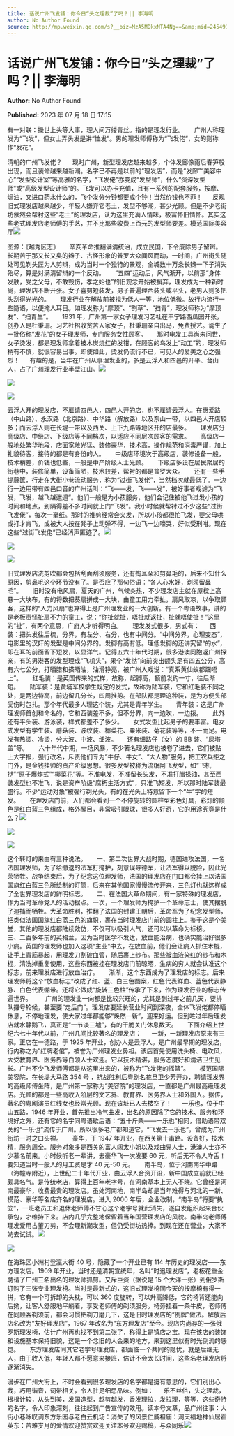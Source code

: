 ```yaml
---
title: 话说广州飞发铺：你今日“头之理裁”了吗？|| 李海明
author: No Author Found
source: http://mp.weixin.qq.com/s?__biz=MzA5MDkxNTA4Ng==&amp;mid=2454913914&amp;idx=1&amp;sn=50d96e98277d388386d23dcfafa1e574&amp;chksm=87a3cb1bb0d4420df716ba5d74a0f2f38720586f70ff52f66142cb15f3c3302a09ac8e3bad14#rd
---
```


# 话说广州飞发铺：你今日“头之理裁”了吗？|| 李海明

**Author:** No Author Found

**Published:** 2023 年 07 月 18 日 17:15

有一对联：操世上头等大事，理人间万缕青丝。指的是理发行业。      广州人称理发为“飞发”，但女士弄头发是讲“恤发”。男的理发师傅称为“飞发佬”，女的则称作“发花”。

清朝的广州飞发佬？      现时广州，新型理发店越来越多，个体发廊像雨后春笋般出现，而且装修越来越新潮。名字已不再是以前的“理发店”，而是“发廊”“美容中心”“发型设计室”等高雅的名字，“飞发佬”亦变成“发型师”，什么“资深发型师”或“高级发型设计师”的。飞发可以办卡充值，且有一系列的配套服务，按摩、焗油，又进口药水什么的，飞个发分分钟都要成个钟！当然价钱也不菲！      反观旧式理发店越来越少，年轻人嫌弃它老土，发型不够潮，甚少光顾。但是不少老街坊依然会帮衬这些“老土”的理发店，认为这里充满人情味，极富怀旧情怀。其实这些老式理发店老师傅的手艺，并不比那些收费上百元的发型师要差。模范国际美容厅![](https://mmbiz.qpic.cn/mmbiz_jpg/PJWG74pLsMbVlaN1rjBJUMUxDwufU9ia4mn6sbianYu5Dfsibx7FQ16t3Rb0MPXY0h84WibUlmFlaQk0FeblvhlS2w/640)

图源：《越秀区志》      辛亥革命推翻满清统治，成立民国，下令废除男子留辫。长期苦于那又长又臭的辫子、古怪形象的普罗大众闻风而动，一时间，广州街头随处可见剃头匠为人剪辫，成为当时一个独特的景观，全城数十万条长辫一下子消失殆尽，算是对满清留辫的一个反动。      “五四”运动后，风气渐开，以前那“身体发肤，受之父母，不敢毁伤，孝之始也”的旧观念开始被摒弃，理发成为一种新时尚，理发店不断开张。女子喜剪短装发，男子普遍理西装头或平头，老男人则多把头刮得光光的。      理发行业在解放前被视为低人一等，地位低微。故行内流行一些隐语，以便掩人耳目。如理发称为“摩顶”、“割草”、“扫青”，理发师称为“摩顶友”、“扫青生”。      1931 年，广州第一家女子理发习艺社在丰宁路西瓜园开张，创办人是杜秉珊。习艺社招收贫苦人家女子，杜秉珊亲自出马，免费授艺。诞生了一批俗称“发花”的女子理发师，专门服务女性顾客。      那时电发工具尚未问世，女子烫发，都是理发师拿着被木炭烧红的发钳，在顾客的乌发上“动工”的，理发师稍有不慎，就很容易出事。即使如此，烫发仍流行不已，可见人的爱美之心之强烈！      有趣的是，当年在广州从事理发业的，多是云浮人和四邑的开平、台山人，占了广州理发行业半壁江山。![](https://mmbiz.qpic.cn/mmbiz_jpg/PJWG74pLsMbVlaN1rjBJUMUxDwufU9ia415k8jbibUtmLGkucROicZeiax8XCV2Eia6jZ2Huw2Tc1ibtaL4DicxK8RxTQ/640)

![](https://mmbiz.qpic.cn/mmbiz_jpg/PJWG74pLsMbVlaN1rjBJUMUxDwufU9ia4vJcl9EEQPoT3cwwG4SBXxHaKMlwSq2empWnniam4gy9HCBVtDhSuicEQ/640)

![](https://mmbiz.qpic.cn/mmbiz_jpg/PJWG74pLsMbVlaN1rjBJUMUxDwufU9ia4ibJSKo01Yg2ukKqfr0ICERXicWDTYpEu6ZXOEf4twwg5u9OicvxicRicvnw/640)

云浮人开的理发店，不雇请四邑人，四邑人开的店，也不雇请云浮人。在惠爱路（中山路）、永汉路（北京路）、中华路（解放路）以及东山一带，以四邑人开店较多；而云浮人则在长堤一带以及西关、上下九路等地区开的店最多。      理发店分高级店、中级店、下级店等不同档次，以适应不同层次顾客的需求。      高级店一般地处繁华地段，店面宽敞光猛、装修豪华，技术高，操作规范和消毒严谨，加上礼貌待客，接待的都是有身份的人。      中级店环境次于高级店，装修设备一般，技术稍差，价钱也低些，一般是中产阶级人士光顾。      下级店多设在居民聚居的街巷中，装修简单，设备简陋，技术较差，帮衬的都是普罗大众。      还有一些手提藤箧，行走在大街小巷流动服务，称为“过街飞发佬”，当然档次就最低了。一边行一边用带有四邑口音的广州话叫：“飞——发，飞——发”，被好事者戏谑为“飞发，飞发，越飞越邋遢”。他们一般是为小孩服务，他们会记住被他飞过发小孩的时间和地点，到隔得差不多时间就上门“飞发”。我小时候就帮衬过不少这些“过街飞发佬”，每次一毫纸。那时的推剪经常会夹发，所以小孩都很怕飞发，要父母哄或打才肯飞，或被大人按在凳子上动弹不得，一边飞一边嚎哭，好似受刑咁。现在这些“过街飞发佬”已经消声匿迹了。![](https://mmbiz.qpic.cn/mmbiz_gif/bL2iaicTYdZn4WClFONQkbVGVkRWOmdzCXRndFbaxYEUlrOH8FzneyHUTP7eb2MvvJCBNCy7ye9A3lNIetk1tDzA/640?wx_fmt=gif)

![](https://mmbiz.qpic.cn/mmbiz_jpg/PJWG74pLsMbVlaN1rjBJUMUxDwufU9ia47Wu1G5E7aS8Hq98TJGtTwkjiaZPXOQr9w1UBkWIuPd0W2lHaFG5P3IQ/640)

![](https://mmbiz.qpic.cn/mmbiz_png/bL2iaicTYdZn7COia2zaKVazoMxsbwuuJcLjZJPsNr0K7wHy8sAZAgISqrAprIlgfO0vNOjPGdxD4SicKibH4elw1QQ/640?wx_fmt=png)

旧式理发店洗剪吹都会包括刮面刮须服务，还有掏耳朵和剪鼻毛的，后来不知什么原因，剪鼻毛这个环节没有了。是否应了那句俗语：“各人心水好，剃须留鼻毛”。      旧时没有电风扇，夏天的广州，气候炎热，不少理发店主就在屋樑上高悬一大块布，有的将数把葵扇拼成一大块，由童工用力牵扯，扇风取凉，以争取顾客，这样的“人力风扇”也算得上是广州理发业的一大创新。有一个粤语故事，讲的是老板责怪扯扇不力的童工，说：“你扯就扯，唔扯就返扯，扯就唔使扯！”这里的“扯”，有两个意思，广府人才听得明白。      理发发式很多，男式有：      西装：把头发往后梳，分界，有左分、右分，也有中间分。“中间分界，心理变态”，电影里的汉奸的发型是中间分界的。发脚有高有低。理低发脚的还讲究留“的水”，即在耳的前面留下短发，以显洋气。记得五六十年代时期，很多港澳同胞返广州探亲，有的男港客的发型理成“飞机头”，果个“发挞”向前突出额头足有四五公分，高有六七公分，打晒腊和搽晒油，油滑铮亮，被广州人戏说：“真系黄仙蚁都躝唔上”。      红毛装：是英国传来的式样，故称，起脚高，额前发约一寸，往后渐短。      陆军装：是黄埔军校学生规定的发式，故称为陆军装，它和红毛装不同之处，是两边特高，前边留几分长，四周推剪。在部队都是理这种装，是为方便头部受伤时包扎。那个年代最多人理这个装，尤其是青年学生。      青年装：这是广州理发师首创和命名的，它和西装差不多，但不分界，向一边吹，一边拨。      此外还有平头装、游泳装，样式都差不了多少。      女式发型比起男子的要丰富。电女式发型有学生装、蘑菇装、波纹装、椰菜花、粟米装、菊花装等等，不一而足。电发有热烫、冷烫，分大波、中波、细波。      还有细路仔（女）的 BB 装、“屎塔盖”等。      六十年代中期，一场风暴，不少著名理发店也被卷了进去，它们被贴上大字报，强行改名，斥责他们专为“牛仔、牛女”、“大人物”服务，把工农兵拒之门外，是金钱挂帅的资产阶级思想。很多发型被称为流氓阿飞发型，如“飞机挞”“原子爆炸式”“椰菜花”等。不准电发，不准留长头发，不准打腊搽油，甚至西装发型也不准飞，说是资产阶级“腐朽生活方式”，只准飞短发，所以那时陆军装最盛行。不少“运动对象”被强行剃光头，有的在光头上特意留下一个“牛”字的短发。      在理发店门前，人们都会看到一个不停旋转的圆柱型彩色灯具，彩灯的颜色是红白蓝三色组成，格外醒目，非常吸引眼球，很多人好奇，它的用途究竟是什么？![](https://mmbiz.qpic.cn/mmbiz_jpg/PJWG74pLsMbVlaN1rjBJUMUxDwufU9ia4OpDXkSAmlFJzLS0ezT3nxs6K5noq5BYwrCkNgLSCtNvmZOibXyNl8Fg/640)

![](https://mmbiz.qpic.cn/mmbiz_png/bL2iaicTYdZn6N1kNYowNicTzmvmNIy0TLTNpCHLsDCsicl30TTnN73egME1WbJWu4ibBVaEt1gLHMdhuibtJPboNdKg/640?wx_fmt=png)

![](https://mmbiz.qpic.cn/mmbiz_jpg/PJWG74pLsMbVlaN1rjBJUMUxDwufU9ia4Ynhcz7qlG23FPCa0HibU2hvhDibbZyLvHcXJLmedH7ksib6DuY3DCmptA/640)

这个转灯的来由有三种说法。      一、第二次世界大战时期，德国进攻法国，一名法国理发师，为了给撤退的法军打掩护，刻意误导德军，让法军得以脱险，因此光荣牺牲。战争结束后，为了纪念这位理发师，法国的理发店在门口都会挂上以法国国旗红白蓝三色所绘制的灯筒，后来在其他国家慢慢流传开来，三色灯也就这样成了全世界理发店的鲜明标志。      二、在法国大革命期间，有一家特殊的理发店，作为当时革命党人的活动据点。一次，一个理发师为掩护一个革命志士，使其摆脱了追捕而牺牲。大革命胜利，推翻了法国的封建王朝后，革命军为了纪念发型师，把类似法国国旗红白蓝三色的旗帜，裹在当时理发店门前的圆柱上。鉴于这是个美誉，其他的理发店都陆续效仿，不仅可以吸引人气，还可以以革命为标榜。      三、二百多年前的英格兰，因为当时医学不发达，放血能治病，也确实能治好很多小病。英国的理发师也加入这项“主业”中去，在放血前，他们会让病人抓住木棍，让手上青筋暴起，用理发刀割破血管，随后裹上纱布。那些被血液染红的纱布和木棍，清洗掉重复使用，这些东西被挂在理发店门前晾晒，生病的穷人就会认准这个标志，前来理发店进行放血治疗。      渐渐，这个东西成为了理发店的标志。后来理发师将这个“放血标志”改成了红、蓝、白三色图案，红色代表鲜血、蓝色代表静脉、白色代表绷带。还将它做成“旋转三色柱”传承了下来，作为理发行业的标志传遍世界。        广州的理发业一向都是比较兴旺的，尤其是到过年之前几天，要排队攞号轮候，甚至要“走后门”。理发店要延长营业时间到深夜，全体飞发佬都停晒休息，不停地理发，使大家过年都能够“焕然一新”，迎来好运。但到咗过年后理发店就水静鹅飞，真正是“一节淡三墟”，有的干脆关门休息数天。      下面介绍上世纪六七十年代以前，广州几间比较著名的理发店：      一新，一新理发店原来有三家。正店在一德路，于 1925 年开业，创办人是云浮人。是广州最早期的理发店，行内称之为“红牌老倌”，被誉为广州理发业鼻祖。该店首先使用洗头椅、电吹风，大受教育界、医务界等白领人士欢迎。它以技术精湛，服务态度好和清洁卫生见长。广州不少飞发师傅都是从这里出来的，被称为“飞发佬的摇篮”。      模范国际美容院，在长堤大马路 354 号 ，抗战胜利后粤剧名花旦卫少芳开办，聘请理发界的高级师傅坐阵，是广州第一家称为“美容院”的理发店，一直都是广州最高级理发店。光顾的都是一些高收入阶层的文艺界、教育界、医务界人士和外国人。据传，著名的粤剧演员红线女也经常光顾。现在该址已人去楼空了！      一乐也，位于中山五路，1946 年开业，首先推出冷气曲发，出名的原因除了它的技术、服务和环境好之外，还有它的名字同粤语歇后语：“五十斤柴——一乐也”相同，借助语带双关的“一乐也”流传于广州。所以很多老广都知道它，“飞发去一乐也”，曾成为广州街坊一时之口头禅。      豪华，于 1947 年开业，在西关第十甫路。设备好，技术精，服务周全。服务对象多是西关的富人阔太小姐以及戏曲界人士，港澳人士亦不少慕名前来。小时候听老一辈讲，去豪华飞一次发要 60 元，听后无不令人咋舌！要知道当时一般人的月工资是才 40 元-50 元。      南半岛，位于河南南华中路（海幢寺附近），上世纪二十年代开业，由云浮人合资开设，新中国成立前就已经颇具名气。是传统老店，算得上百年老字号，在河南基本上无人不晓。它曾经是河南最豪华，收费最贵的理发店。虽处河南地，南半岛却是当年难得与河北的一新、模范、豪华等名店齐名的理发店。进入 2000 年后，企业改制，“南半岛”将要“执笠”，一班老员工和退休老师傅不甘心这个老字号就此消失，逐自发组织起来合伙承包，才维持下来。店内几乎完整地保留着当年国营理发店的风貌。南半岛老师傅理发爱用古董刀剪，不会理新潮发型，但仍受街坊热捧。到现在还在营业，大家不妨去试试。![](https://mmbiz.qpic.cn/mmbiz_gif/bL2iaicTYdZn6N1kNYowNicTzmvmNIy0TLTKpF5ZqibIFybPKQpmvc9XuNnhibog9OcKd8jrBs2unpI528EntcibctWQ/640?wx_fmt=gif)

![](https://mmbiz.qpic.cn/mmbiz_jpg/PJWG74pLsMbVlaN1rjBJUMUxDwufU9ia4MuWWdyV7rPibpJ1at1fcyqXZSWNe6mWYAIwdicJqCHrs0YsAOTInWcrw/640)

在海珠区小洲村登瀛大街 40 号，隐藏了一个开业已有 114 年历史的理发店——东方理发店。1909 年开业，当时还是清朝宣统年，名叫“时迅理发店”，老板花重金聘请了广州三名出名的理发师抓剪。又斥巨资（据说是 15 个大洋一张）到俄罗斯订购了三张专业理发椅。当时是最新式的，这旧式理发椅同今天的按摩椅有得一拼，它有一个可拆卸的头枕，可以 360 度旋转，可以升高降低，它的椅背还能向后拗，让客人舒服地平躺着，享受老师傅的剃须服务。椅旁挂着一条牛皮，老师傅在同顾客剃须前，都会习惯把剃刀磨几下，这是旧时理发店的“例牌”做法。解放后店名改为“友好理发店”，1967 年改名为“东方理发店”至今。现店内尚存的一张俄罗斯理发椅，估计广州再也找不到第二张了，称得上是镇店之宝。现在该店的装饰和设施基本保持旧貌，这是一个念旧的人会来的地方，来到这里似有时光倒流的感觉。      东方理发店同其它老字号理发店，都面临一个共同的隐忧，就是后继无人，由于收入低，年轻人都不愿意来接班，估计不会太长时间，这些名老理发店将逐渐消失。

漫步在广州大街上，不时会看到很多理发店的名字都是挺有意思的，它们别出心裁，巧用谐音，词带相关，令人驻足细思品味。例如：      乐不丝俗，头之理裁，根根计较，从头到美，发国造型，越剪越发，香发理拉，发拉理，等等，这些奇特的名字，令人印象深刻，往往起到广告宣传的效用。读本号文章，品广州往事：大街小巷咏叹调东方乐园与老白云机场：消失了的风景仁威祖庙：洞天福地神仙居霍英东：苦难岁月的爱情欢迎赞赏欢迎关注本号欢迎赐稿，与众同乐![](https://mmbiz.qpic.cn/mmbiz_jpg/PJWG74pLsMbVlaN1rjBJUMUxDwufU9ia4snetb32iadv7jsxzFick6vfBOJYc2KKtIjPXeibvluI8e3R4votYic73Mw/640)
